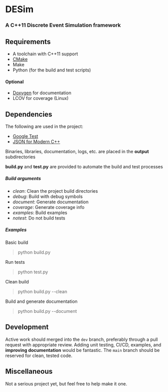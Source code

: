# DESim
### A C++11 Discrete Event Simulation framework

## Requirements
* A toolchain with C++11 support
* [CMake](https://cmake.org/)
* Make
* Python (for the build and test scripts)

#### Optional
* [Doxygen](http://www.doxygen.nl/) for documentation
* LCOV for coverage (Linux)

## Dependencies
The following are used in the project:
* [Google Test](https://github.com/google/googletest)
* [JSON for Modern C++](https://github.com/nlohmann/json)

Binaries, libraries, documentation, logs, etc. are placed in the __output__ subdirectories

__build.py__ and __test.py__ are provided to automate the build and test processes

##### Build arguments
* _clean_:  Clean the project build directories
* _debug_:  Build with debug symbols
* _document_:  Generate documentation
* _coverage_:  Generate coverage info
* _examples_:  Build examples
* _notest_:  Do not build tests

##### Examples
Basic build
> python build.py

Run tests
> python test.py

Clean build
> python build.py --clean

Build and generate documentation
> python build.py --document

## Development
Active work should merged into the `dev` branch, preferably through a pull request with appropriate review.  Adding unit testing, CI/CD, examples, and **improving documentation** would be fantastic.  The `main` branch should be reserved for clean, tested code.

## Miscellaneous
Not a serious project yet, but feel free to help make it one.
